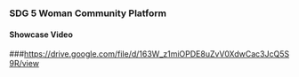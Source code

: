 ﻿### SDG 5 Woman Community Platform

#### Showcase Video
###https://drive.google.com/file/d/163W_z1miOPDE8uZvV0XdwCac3JcQ5S9R/view
#####  
